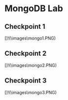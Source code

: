 # MongoDB Lab

## Checkpoint 1
[]!(\images\mongo1.PNG)

## Checkpoint 2
[]!(\images\mongo2.PNG)

## Checkpoint 3
[]!(\images\mongo3.PNG)
